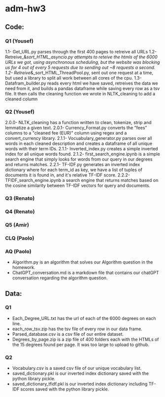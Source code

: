 # adm-hw3
## Code:
### Q1 (Yousef)
1.1- Get_URL.py parses through the first 400 pages to retreive all URLs
1.2- Retreive_&_sort_HTML_asyncio.py attempts to reteive the htmls of the 6000 URLs we got, using asynchronous scheduling, but the website was blocking us for 4 out of every 5 requests due to sending out ~8 requests a second.
1.2- Retreive_&_sort_HTML_ThreadPool.py, sent out one request at a time, but used a library to split all work between all cores of the cpu.
1.3- Datafram_builder.py reads every html we have saved, retreives the data we need from it, and builds a pandas dataframe while saving every row as a tsv file. It then calls the cleaning function we wrote in NLTK_cleaning to add a cleaned column

### Q2 (Yousef)
2.0.0- NLTK_cleaning has a function written to clean, tokenize, strip and lemmatize a given text.
2.0.1- Currency_Format.py converts the "fees" columns to a "cleaned fee (EUR)" column using regex and a convert_currency library.
2.1.1- Vocuabulary_generator.py parses over all words in each cleaned description and creates a dataframe of all unique words with their term IDs.
2.1.1- Inverted_index.py creates a simple inverted index for all unique words found.
2.1.2- first_search_engine.ipynb is a simple search engine that simply looks for words from our query in our degrees and returns matches.
2.2.1- TF-IDF.py generates an inverted index dictionary where for each term_id as key, we have a list of tuples of documents it is found in, and it's relative TF-IDF score.
2.2.2- TFIDF_search_engine.ipynb a search engine that  returns matches based on the cosine similarity between TF-IDF vectors for query and documents.

### Q3 (Renato)

### Q4 (Renato)

### Q5 (Amir)

### CLQ (Paolo)

### AQ (Paolo)
- Algorithm.py is an algorithm that solves our Algorithm question in the homework.
- ChatGPT_conversation.md is a markdown file that contains our chatGPT conversation regarding the algorithm question.
  
## Data: 
### Q1
- Each_Degree_URL.txt has the url of each of the 6000 degrees on each line.
- each_row_tsv.zip has the tsv file of every row in our data frame.
- Parsed_database.csv is a csv file of our entire dataset.
- Degrees_by_page.zip is a zip file of 400 folders each with the HTMLs of the 15 degrees found per page. It was too large to upload to github.

### Q2
- Vocabulary.csv is a saved csv file of our unique vocabulary list.
- saved_dictionary.pkl is our inverted index dictionary saved with the python library pickle.
- saved_dictionary_tfidf.pkl is our inverted index dictionary including TF-IDF scores saved with the python library pickle.
